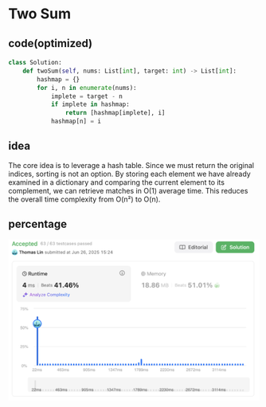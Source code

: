 # Two Sum
## code(optimized)
```python
class Solution:
    def twoSum(self, nums: List[int], target: int) -> List[int]:
        hashmap = {}
        for i, n in enumerate(nums):
            implete = target - n
            if implete in hashmap:
                return [hashmap[implete], i]
            hashmap[n] = i
```
## idea
The core idea is to leverage a hash table. Since we must return the original indices, sorting is not an option. By storing each element we have already examined in a dictionary and comparing the current element to its complement, we can retrieve matches in O(1) average time. This reduces the overall time complexity from O(n²) to O(n).
## percentage
![](assetPic\twoSum.png)